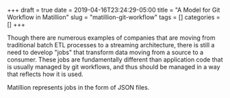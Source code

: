 +++ 
draft = true
date = 2019-04-16T23:24:29-05:00
title = "A Model for Git Workflow in Matillion"
slug = "matillion-git-workflow" 
tags = []
categories = []
+++

Though there are numerous examples of companies that are moving from traditional batch ETL processes to a streaming architecture, there is still a need to develop "jobs" that transform data moving from a source to a consumer. These jobs are fundamentally different than application code that is usually managed by git workflows, and thus should be managed in a way that reflects how it is used.

Matillion represents jobs in the form of JSON files.